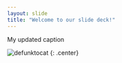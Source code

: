 ```yaml
---
layout: slide
title: "Welcome to our slide deck!"
---
```


My updated caption

![defunktocat](https://octodex.github.com/images/securitocat.png)
{: .center}
